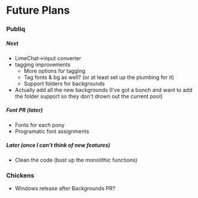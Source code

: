 # Future Plans

### Publiq

##### Next

* LimeChat→input converter
* tagging improvements
	* More options for tagging
	* Tag fonts & bg as well? (or at least set up the plumbing for it)
	* Support folders for backgrounds
* Actually add all the new backgrounds (I've got a bunch and want to add the folder support so they don't drown out the current pool)

##### Font PR (later)

* Fonts for each pony
* Programatic font assignments

##### Later (once I can't think of new features)

* Clean the code (bust up the monolithic functions) 

### Chickens

* Windows release after Backgrounds PR?